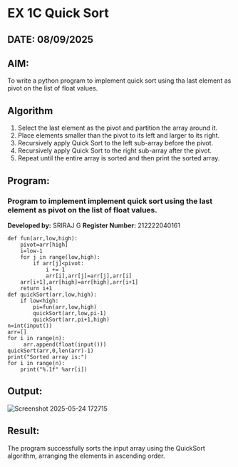 # EX 1C Quick Sort
## DATE: 08/09/2025
## AIM:
To write a python program to implement quick sort using tha last element as pivot on the list of float values.

## Algorithm
1. Select the last element as the pivot and partition the array around it.
2. Place elements smaller than the pivot to its left and larger to its right.
3. Recursively apply Quick Sort to the left sub-array before the pivot.
4. Recursively apply Quick Sort to the right sub-array after the pivot. 
5. Repeat until the entire array is sorted and then print the sorted array.   

## Program:

### Program to implement implement quick sort using the last element as pivot on the list of float values.
**Developed by:** SRIRAJ G 
**Register Number:** 212222040161
```
def fun(arr,low,high):
    pivot=arr[high]
    i=low-1
    for j in range(low,high):
        if arr[j]<pivot:
            i += 1
            arr[i],arr[j]=arr[j],arr[i]
    arr[i+1],arr[high]=arr[high],arr[i+1]
    return i+1
def quickSort(arr,low,high):
    if low<high:
        pi=fun(arr,low,high)
        quickSort(arr,low,pi-1)
        quickSort(arr,pi+1,high)
n=int(input())
arr=[]
for i in range(n):
     arr.append(float(input())) 
quickSort(arr,0,len(arr)-1)
print("Sorted array is:")
for i in range(n):
    print("%.1f" %arr[i])
```
## Output:
![Screenshot 2025-05-24 172715](https://github.com/user-attachments/assets/b78926e9-edd1-41f3-9f5e-96669af82150)

## Result:
The program successfully sorts the input array using the QuickSort algorithm, arranging the elements in ascending order.
